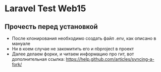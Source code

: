 # Laravel Test Web15

## Прочесть перед установкой

* После клонирования необходимо создать файл .env, как описано в мануале
* Ни в коем случае не закомитить его и nbproject в проект
* Далее делаем форки, и читаем информацию про гит, вот дополнительная ссылка: https://help.github.com/articles/syncing-a-fork/ 



